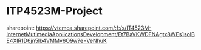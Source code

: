# ITP4523M-Project

sharepoint: https://vtcmca.sharepoint.com/:f:/s/IT4523M-InternetMutimediaApplicationsDevelopment/Et7BaVKWDFNAgtx8WEs1soIBE4XlR1D6jn5lb4VMMv6O9w?e=VeNhuK
